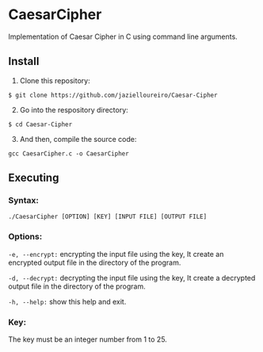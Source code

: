 # CaesarCipher
Implementation of Caesar Cipher in C using command line arguments.

## Install
1. Clone this repository:

`$ git clone https://github.com/jazielloureiro/Caesar-Cipher`

2. Go into the respository directory:

`$ cd Caesar-Cipher`

3. And then, compile the source code:

`gcc CaesarCipher.c -o CaesarCipher`

## Executing
### Syntax:
`./CaesarCipher [OPTION] [KEY] [INPUT FILE] [OUTPUT FILE]`

### Options:
`-e, --encrypt:` encrypting the input file using the key, It create an encrypted output file in the directory of the program.

`-d, --decrypt:` decrypting the input file using the key, It create a decrypted output file in the directory of the program.

`-h, --help:` show this help and exit.

### Key:
The key must be an integer number from 1 to 25.
